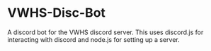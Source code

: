 # VWHS-Disc-Bot
 A discord bot for the VWHS discord server.
This uses discord.js for interacting with discord and node.js for setting up a server.
